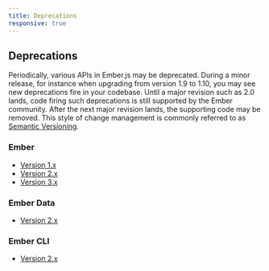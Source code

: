 ```yaml
---
title: Deprecations
responsive: true
---
```


## Deprecations

Periodically, various APIs in Ember.js may be deprecated. During a minor
release, for instance when upgrading from version 1.9 to 1.10, you may see new
deprecations fire in your codebase. Until a major revision such as 2.0 lands,
code firing such deprecations is still supported by the Ember community. After
the next major revision lands, the supporting code may be removed. This style
of change management is commonly referred to as [Semantic Versioning](http://semver.org/).

### Ember

* [Version 1.x](/deprecations/v1.x)
* [Version 2.x](/deprecations/v2.x)
* [Version 3.x](/deprecations/v3.x)

### Ember Data

* [Version 2.x](/deprecations/ember-data/v2.x)

### Ember CLI

* [Version 2.x](/deprecations/ember-cli/v2.x)
